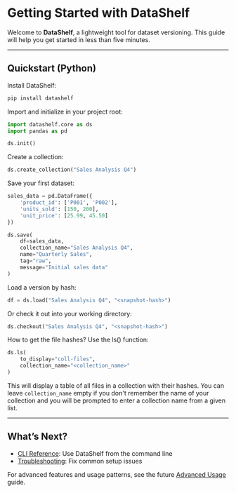 # Getting Started with DataShelf

Welcome to **DataShelf**, a lightweight tool for dataset versioning. This guide will help you get started in less than five minutes.

---

## Quickstart (Python)

Install DataShelf:

```bash
pip install datashelf
```

Import and initialize in your project root:

```python
import datashelf.core as ds
import pandas as pd

ds.init()
```

Create a collection:

```python
ds.create_collection("Sales Analysis Q4")
```

Save your first dataset:

```python
sales_data = pd.DataFrame({
    'product_id': ['P001', 'P002'],
    'units_sold': [150, 200],
    'unit_price': [25.99, 45.50]
})

ds.save(
    df=sales_data,
    collection_name="Sales Analysis Q4",
    name="Quarterly Sales",
    tag="raw",
    message="Initial sales data"
)
```

Load a version by hash:

```python
df = ds.load("Sales Analysis Q4", "<snapshot-hash>")
```

Or check it out into your working directory:

```python
ds.checkout("Sales Analysis Q4", "<snapshot-hash>")
```

How to get the file hashes? Use the ls() function:

```python
ds.ls(
    to_display="coll-files",
    collection_name="<collection_name>"
)
```

This will display a table of all files in a collection with their hashes. You can leave `collection_name` empty if you don't remember the name of your collection and you will be prompted to enter a collection name from a given list.

---

## What’s Next?

* [CLI Reference](./cli-reference.md): Use DataShelf from the command line
* [Troubleshooting](./troubleshooting.md): Fix common setup issues

For advanced features and usage patterns, see the future [Advanced Usage](./advanced-usage.md) guide.
